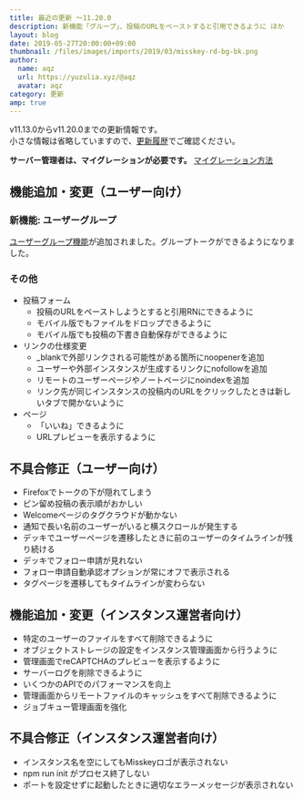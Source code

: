 ```yaml
---
title: 最近の更新 ～11.20.0
description: 新機能「グループ」、投稿のURLをペーストすると引用できるように ほか
layout: blog
date: 2019-05-27T20:00:00+09:00
thumbnail: /files/images/imports/2019/03/misskey-rd-bg-bk.png
author:
  name: aqz
  url: https://yuzulia.xyz/@aqz
  avatar: aqz
category: 更新
amp: true
---
```

v11.13.0からv11.20.0までの更新情報です。  
小さな情報は省略していますので、[更新履歴](https://github.com/syuilo/misskey/blob/develop/CHANGELOG.md#11200-20190527)でご確認ください。

**サーバー管理者は、マイグレーションが必要です。** [マイグレーション方法](https://github.com/syuilo/misskey/blob/develop/CHANGELOG.md#migration)

## 機能追加・変更（ユーザー向け）
### 新機能: ユーザーグループ
[ユーザーグループ機能](../../../wiki/usage/groups)が追加されました。グループトークができるようになりました。

### その他
- 投稿フォーム
  * 投稿のURLをペーストしようとすると引用RNにできるように
  * モバイル版でもファイルをドロップできるように
  * モバイル版でも投稿の下書き自動保存ができるように
- リンクの仕様変更
  * _blankで外部リンクされる可能性がある箇所にnoopenerを追加
  * ユーザーや外部インスタンスが生成するリンクにnofollowを追加
  * リモートのユーザーページやノートページにnoindexを追加
  * リンク先が同じインスタンスの投稿内のURLをクリックしたときは新しいタブで開かないように
- ページ
  * 「いいね」できるように
  * URLプレビューを表示するように

## 不具合修正（ユーザー向け）
- Firefoxでトークの下が隠れてしまう
- ピン留め投稿の表示順がおかしい
- Welcomeページのタグクラウドが動かない
- 通知で長い名前のユーザーがいると横スクロールが発生する
- デッキでユーザーページを遷移したときに前のユーザーのタイムラインが残り続ける
- デッキでフォロー申請が見れない
- フォロー申請自動承認オプションが常にオフで表示される
- タグページを遷移してもタイムラインが変わらない

## 機能追加・変更（インスタンス運営者向け）
- 特定のユーザーのファイルをすべて削除できるように
- オブジェクトストレージの設定をインスタンス管理画面から行うように
- 管理画面でreCAPTCHAのプレビューを表示するように
- サーバーログを削除できるように
- いくつかのAPIでのパフォーマンスを向上
- 管理画面からリモートファイルのキャッシュをすべて削除できるように
- ジョブキュー管理画面を強化

## 不具合修正（インスタンス運営者向け）
- インスタンス名を空にしてもMisskeyロゴが表示されない
- npm run init がプロセス終了しない
- ポートを設定せずに起動したときに適切なエラーメッセージが表示されない
